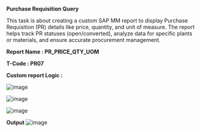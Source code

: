 **Purchase Requisition Query**

This task is about creating a custom SAP MM report to display Purchase Requisition (PR) details like price, quantity, and unit of measure. The report helps track PR statuses (open/converted), analyze data for specific plants or materials, and ensure accurate procurement management.

**Report Name : PR_PRICE_QTY_UOM**

**T-Code : PR07**	

**Custom report Logic :** 

![image](https://github.com/user-attachments/assets/6c09348f-340e-4447-a873-b9a3bc59747d)

![image](https://github.com/user-attachments/assets/45022bd5-5935-4926-b0c4-d8af985a5007)

![image](https://github.com/user-attachments/assets/35cd2909-f3e9-4fd3-9f19-f508a18199b9)

**Output**
![image](https://github.com/user-attachments/assets/057160b1-484e-4ffe-9462-1e085d2adfd5)

